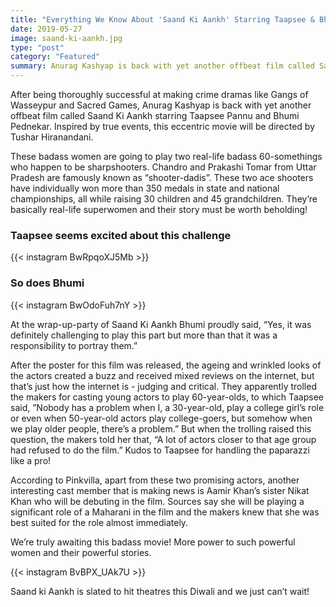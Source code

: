 ```yaml
---
title: "Everything We Know About 'Saand Ki Aankh' Starring Taapsee & Bhumi"
date: 2019-05-27
image: saand-ki-aankh.jpg
type: "post"
category: "Featured"
summary: Anurag Kashyap is back with yet another offbeat film called Saand Ki Aankh starring Taapsee Pannu and Bhumi Pednekar. These badass women are going to play two real-life badass 60-somethings who happen to be sharpshooters.
---
```


After being thoroughly successful at making crime dramas like Gangs of Wasseypur and Sacred Games, Anurag Kashyap is back with yet another offbeat film called Saand Ki Aankh starring Taapsee Pannu and Bhumi Pednekar. Inspired by true events, this eccentric movie will be directed by Tushar Hiranandani.

These badass women are going to play two real-life badass 60-somethings who happen to be sharpshooters. Chandro and Prakashi Tomar from Uttar Pradesh are famously known as “shooter-dadis”. These two ace shooters have individually won more than 350 medals in state and national championships, all while raising 30 children and 45 grandchildren. They’re basically real-life superwomen and their story must be worth beholding!

<h3>Taapsee seems excited about this challenge</h3>

{{< instagram BwRpqoXJ5Mb >}}

<h3>So does Bhumi</h3>

{{< instagram BwOdoFuh7nY >}}

At the wrap-up-party of Saand Ki Aankh Bhumi proudly said, “Yes, it was definitely challenging to play this part but more than that it was a responsibility to portray them.”

After the poster for this film was released, the ageing and wrinkled looks of the actors created a buzz and received mixed reviews on the internet, but that’s just how the internet is - judging and critical. They apparently trolled the makers for casting young actors to play 60-year-olds, to which Taapsee said, ”Nobody has a problem when I, a 30-year-old, play a college girl’s role or even when 50-year-old actors play college-goers, but somehow when we play older people, there’s a problem.” But when the trolling raised this question, the makers told her that, “A lot of actors closer to that age group had refused to do the film.” Kudos to Taapsee for handling the paparazzi like a pro!

According to Pinkvilla, apart from these two promising actors, another interesting cast member that is making news is Aamir Khan’s sister Nikat Khan who will be debuting in the film. Sources say she will be playing a significant role of a Maharani in the film and the makers knew that she was best suited for the role almost immediately.

We’re truly awaiting this badass movie! More power to such powerful women and their powerful stories.

{{< instagram BvBPX_UAk7U >}}

Saand ki Aankh is slated to hit theatres this Diwali and we just can’t wait!
